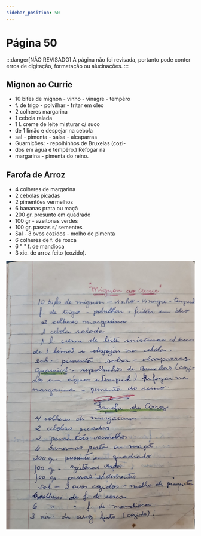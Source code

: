 ```yaml
---
sidebar_position: 50
---
```

# Página 50
:::danger[NÃO REVISADO]
A página não foi revisada, portanto pode conter erros de digitação, formatação ou alucinações.
:::
## Mignon ao Currie
- 10 bifes de mignon - vinho - vinagre - tempêro
- f. de trigo - polvilhar - fritar em óleo
- 2 colheres margarina
- 1 cebola ralada
- 1 l. creme de leite misturar c/ suco
- de 1 limão e despejar na cebola
- sal - pimenta - salsa - alcaparras
- Guarnições: - repolhinhos de Bruxelas (cozi-
- dos em água e tempêro.) Refogar na
- margarina - pimenta do reino.

## Farofa de Arroz
- 4 colheres de margarina
- 2 cebolas picadas
- 2 pimentões vermelhos
- 6 bananas prata ou maçã
- 200 gr. presunto em quadrado
- 100 gr - azeitonas verdes
- 100 gr. passas s/ sementes
- Sal - 3 ovos cozidos - molho de pimenta
- 6 colheres de f. de rosca
- 6 " " f. de mandioca
- 3 xic. de arroz feito (cozido).

![imagem base](./images/page_50.png)